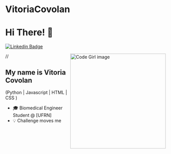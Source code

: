 # VitoriaCovolan
<h1>Hi There! 👋</h1>

[![Linkedin Badge](https://img.shields.io/badge/-LinkedIn-6633cc?style=flat-square&logo=Linkedin&logoColor=white&link=https://www.linkedin.com/in/fernanda-kipper-5958a61a9/)](https://www.linkedin.com/in/vitoria-stoffel-covolan-b22a6721b/)

//<img align="right" alt="Code Girl image" src="./codeGirl.jpg"  width="300px"/>

## My name is Vitoria Covolan
(Python | Javascript | HTML | CSS ) 
- 🎓 Biomedical Engineer Student @ [UFRN]
- 💡 Challenge moves me

<div align="left">  
 </div>

